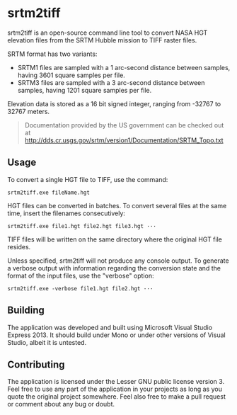 # srtm2tiff

srtm2tiff is an open-source command line tool to convert NASA HGT elevation files from the SRTM Hubble mission to TIFF raster files.

SRTM format has two variants:
- SRTM1 files are sampled with a 1 arc-second distance between samples, having 3601 square samples per file.
- SRTM3 files are sampled with a 3 arc-second distance between samples, having 1201 square samples per file.

Elevation data is stored as a 16 bit signed integer, ranging from -32767 to 32767 meters.

> Documentation provided by the US government can be checked out at http://dds.cr.usgs.gov/srtm/version1/Documentation/SRTM_Topo.txt

## Usage ##

To convert a single HGT file to TIFF, use the command:

```srtm2tiff.exe fileName.hgt```

HGT files can be converted in batches. To convert several files at the same time, insert the filenames consecutively:

```srtm2tiff.exe file1.hgt file2.hgt file3.hgt ···```

TIFF files will be written on the same directory where the original HGT file resides.

Unless specified, srtm2tiff will not produce any console output. To generate a verbose output with information regarding the conversion state and the format of the input files, use the "verbose" option:

```srtm2tiff.exe -verbose file1.hgt file2.hgt ···```

## Building ##

The application was developed and built using Microsoft Visual Studio Express 2013. It should build under Mono or under other versions of Visual Studio, albeit it is untested.

## Contributing ##

The application is licensed under the Lesser GNU public license version 3. Feel free to use any part of the application in your projects as long as you quote the original project somewhere. Feel also free to make a pull request or comment about any bug or doubt.


